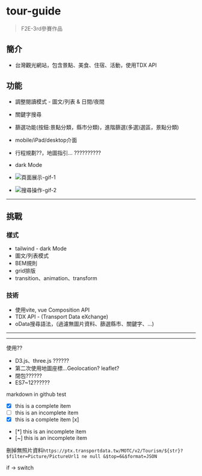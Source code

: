 # tour-guide

>F2E-3rd參賽作品

## 簡介

* 台灣觀光網站，包含景點、美食、住宿、活動，使用TDX API

## 功能

* 調整閱讀模式 - 圖文/列表 & 日間/夜間
* 關鍵字搜尋
* 篩選功能(按鈕:景點分類，縣市分類)，進階篩選(多選)選區，景點分類)
* mobile/iPad/desktop介面
* 行程規劃??，地圖指引... ??????????
* dark Mode

* ![頁面展示-gif-1]()
* ![搜尋操作-gif-2]()

---

## 挑戰

### 樣式

* tailwind - dark Mode
* 圖文/列表模式
* BEM規則
* grid排版
* transition、animation、transform

### 技術

* 使用vite, vue Composition API
* TDX API - (Transport Data eXchange)
* oData搜尋語法，(過濾無圖片資料、篩選縣市、關鍵字、...)

---
---

使用??

* D3.js、three.js ??????
* 第二次使用地圖座標...Geolocation? leaflet?
* 閉包??????
* ES7~12??????

markdown in github test

* [x] this is a complete item
* [ ] this is an incomplete item
* [x] this is a complete item [x]
* [*] this is an incomplete item
* [~] this is an incomplete item

刪掉無照片資料`https://ptx.transportdata.tw/MOTC/v2/Tourism/${str}?$filter=Picture/PictureUrl1 ne null &$top=6&$format=JSON`

if -> switch
